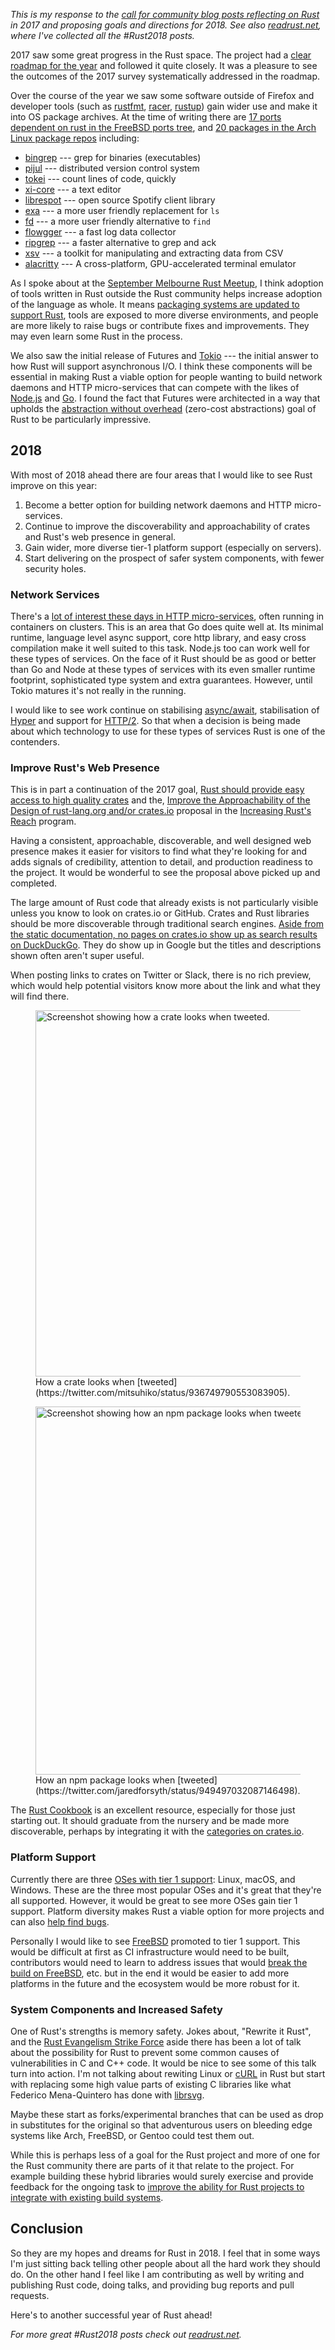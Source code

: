 _This is my response to the [call for community blog posts reflecting on
Rust][rust2018] in 2017 and proposing goals and directions for 2018. See also
[readrust.net][readrust], where I've collected all the #Rust2018 posts._

2017 saw some great progress in the Rust space. The project had a [clear roadmap for the
year][rust-roadmap] and followed it quite closely. It was a pleasure to see the
outcomes of the 2017 survey systematically addressed in the roadmap.

Over the course of the year we saw some software outside of Firefox and
developer tools (such as [rustfmt], [racer], [rustup]) gain wider use and make
it into OS package archives. At the time of writing there are [17 ports
dependent on rust in the FreeBSD ports tree][rust-ports], and [20 packages in
the Arch Linux package repos][arch-rust] including:

- [bingrep](https://github.com/m4b/bingrep) --- grep for binaries (executables)
- [pijul](https://pijul.org/) --- distributed version control system
- [tokei](https://github.com/Aaronepower/tokei) --- count lines of code, quickly
- [xi-core](https://github.com/google/xi-editor) --- a text editor
- [librespot](https://github.com/plietar/librespot) --- open source Spotify client library
- [exa](https://the.exa.website/) --- a more user friendly replacement for `ls`
- [fd](https://github.com/sharkdp/fd) --- a more user friendly alternative to `find`
- [flowgger](https://github.com/jedisct1/flowgger) --- a fast log data collector
- [ripgrep](https://github.com/BurntSushi/ripgrep/) --- a faster alternative to grep and ack
- [xsv](https://github.com/BurntSushi/xsv) --- a toolkit for manipulating and extracting data from CSV
- [alacritty](https://github.com/jwilm/alacritty) --- A cross-platform, GPU-accelerated terminal emulator

As I spoke about at the [September Melbourne Rust Meetup][rust-talk], I think
adoption of tools written in Rust outside the Rust community helps increase
adoption of the language as whole. It means [packaging systems are updated to
support Rust][uses-cargo], tools are exposed to more diverse environments, and
people are more likely to raise bugs or contribute fixes and improvements. They
may even learn some Rust in the process.

We also saw the initial release of Futures and [Tokio] --- the initial answer
to how Rust will support asynchronous I/O. I think these components will be
essential in making Rust a viable option for people wanting to build network
daemons and HTTP micro-services that can compete with the likes of
[Node.js][node] and [Go]. I found the fact that Futures were architected in a
way that upholds the [abstraction without overhead][zero-cost] (zero-cost
abstractions) goal of Rust to be particularly impressive.

## 2018

With most of 2018 ahead there are four areas that I would like to see Rust
improve on this year:

1. Become a better option for building network daemons and HTTP
   micro-services.
1. Continue to improve the discoverability and approachability of crates and
   Rust's web presence in general.
1. Gain wider, more diverse tier-1 platform support (especially on servers).
1. Start delivering on the prospect of safer system components, with fewer
   security holes.

### Network Services

There's a [lot of interest these days in HTTP micro-services][microservices-trend],
often running in containers on clusters. This is an area that Go does quite well at.
Its minimal runtime, language level async support, core http library, and easy
cross compilation make it well suited to this task. Node.js too can work well for
these types of services. On the face of it Rust should be as good or better than
Go and Node at these types of services with its even smaller runtime footprint,
sophisticated type system and extra guarantees. However, until Tokio matures it's
not really in the running.

I would like to see work continue on stabilising [async/await][async-await],
stabilisation of [Hyper] and support for [HTTP/2][hyper-http2]. So that when
a decision is being made about which technology to use for these types of services
Rust is one of the contenders.

### Improve Rust's Web Presence

This is in part a continuation of the 2017 goal, [Rust should provide easy
access to high quality crates][rust-crates] and the, [Improve the
Approachability of the Design of rust-lang.org and/or
crates.io](https://blog.rust-lang.org/2017/06/27/Increasing-Rusts-Reach.html#3-improve-the-approachability-of-the-design-of-rust-langorg-andor-cratesio)
proposal in the [Increasing Rust's Reach][rust-reach] program.

Having a consistent, approachable, discoverable, and well designed web presence
makes it easier for visitors to find what they're looking for and adds signals
of credibility, attention to detail, and production readiness to the project.
It would be wonderful to see the proposal above picked up and completed.

The large amount of Rust code that already exists is not particularly visible
unless you know to look on crates.io or GitHub. Crates and Rust libraries
should be more discoverable through traditional search engines. [Aside from the
static documentation, no pages on crates.io show up as search results on
DuckDuckGo][ddg-results]. They do show up in Google but the titles and
descriptions shown often aren't super useful.

When posting links to crates on Twitter or Slack, there is no rich preview,
which would help potential visitors know more about the link and what they
will find there.

<figure>
  <img src="/images/2018/crate-tweet.png" width="586" alt="Screenshot showing how a crate looks when tweeted." />
  <figcaption>How a crate looks when [tweeted](https://twitter.com/mitsuhiko/status/936749790553083905).</figcaption>
</figure>

<figure>
  <img src="/images/2018/npm-tweet.png" width="589" alt="Screenshot showing how an npm package looks when tweeted." />
  <figcaption>How an npm package looks when [tweeted](https://twitter.com/jaredforsyth/status/949497032087146498).</figcaption>
</figure>

The [Rust Cookbook][rust-cookbook] is an excellent resource, especially for
those just starting out. It should graduate from the nursery and be made more
discoverable, perhaps by integrating it with the [categories on
crates.io][crate-categories].

### Platform Support

Currently there are three [OSes with tier 1 support][platform-support]: Linux,
macOS, and Windows. These are the three most popular OSes and it's great that
they're all supported. However, it would be great to see more OSes gain tier 1
support. Platform diversity makes Rust a viable option for more projects and
can also [help find bugs][llvm-linker-bug].

Personally I would like to see [FreeBSD] promoted to tier 1 support. This would
be difficult at first as CI infrastructure would need to be built, contributors
would need to learn to address issues that would [break the build on
FreeBSD][freebsd-nightly-broken], etc. but in the end it would be easier to add
more platforms in the future and the ecosystem would be more robust for it.

### System Components and Increased Safety

One of Rust's strengths is memory safety. Jokes about, "Rewrite it Rust", and
the [Rust Evangelism Strike Force][resf] aside there has been a lot of talk
about the possibility for Rust to prevent some common causes of vulnerabilities
in C and C++ code. It would be nice to see some of this talk turn into action.
I'm not talking about rewiting Linux or [cURL] in Rust but start with replacing
some high value parts of existing C libraries like what Federico Mena-Quintero
has done with [librsvg].

Maybe these start as forks/experimental branches that can be used as drop in
substitutes for the original so that adventurous users on bleeding edge systems
like Arch, FreeBSD, or Gentoo could test them out.

While this is perhaps less of a goal for the Rust project and more of one for
the Rust community there are parts of it that relate to the project. For
example building these hybrid libraries would surely exercise and provide
feedback for the ongoing task to [improve the ability for Rust projects to
integrate with existing build systems][rust-build-systems].

## Conclusion

So they are my hopes and dreams for Rust in 2018. I feel that in some ways I'm
just sitting back telling other people about all the hard work they should do.
On the other hand I feel like I am contributing as well by writing and
publishing Rust code, doing talks, and providing bug reports and pull requests.

Here's to another successful year of Rust ahead!

_For more great #Rust2018 posts check out [readrust.net][readrust]._

[#Rust2018]: https://twitter.com/search?f=tweets&vertical=default&q=%23Rust2018&src=typd
[arch-rust]: https://www.archlinux.org/packages/community/x86_64/rust/
[async-await]: https://github.com/rust-lang/rfcs/issues/1081
[crate-categories]: https://crates.io/categories
[cURL]: https://curl.haxx.se/
[ddg-results]: https://duckduckgo.com/?q=site%3Acrates.io&t=ffab&ia=web
[freebsd-nightly-broken]: https://github.com/rust-lang/rust/issues/43427
[FreeBSD]: https://www.freebsd.org/
[Go]: https://golang.org/
[hyper-http2]: https://github.com/hyperium/hyper/issues/304
[Hyper]: https://hyper.rs/
[librsvg]: https://people.gnome.org/~federico/news-2016-10.html#25
[llvm-linker-bug]: https://twitter.com/wezm/status/931124516054491137
[mgattozzi]: https://mgattozzi.com/rust-wasm
[microservices-trend]: https://trends.google.com/trends/explore?date=today%205-y&q=microservices
[node]: https://nodejs.org/
[platform-support]: https://forge.rust-lang.org/platform-support.html
[racer]: https://github.com/phildawes/racer
[readrust]: http://readrust.net/rust2018/
[resf]: https://twitter.com/rustevangelism
[rust-build-systems]: https://blog.rust-lang.org/2017/12/21/rust-in-2017.html#rust-should-integrate-easily-into-large-build-systems
[rust-cookbook]: https://rust-lang-nursery.github.io/rust-cookbook/
[rust-crates]: https://blog.rust-lang.org/2017/12/21/rust-in-2017.html#rust-should-provide-easy-access-to-high-quality-crates
[rust-ports]: https://www.freshports.org/search.php?stype=depends_all&method=match&query=lang%2Frust&num=100&orderby=category&orderbyupdown=asc&search=Search&format=html&branch=head
[rust-reach]: https://blog.rust-lang.org/2017/06/27/Increasing-Rusts-Reach.html
[rust-roadmap]: https://blog.rust-lang.org/2017/02/06/roadmap.html
[rust-servers]: https://blog.rust-lang.org/2017/12/21/rust-in-2017.html#rust-should-be-well-equipped-for-writing-robust-servers
[rust-talk]: /technical/2017/09/rust-tools-talk/
[rust2018]: https://blog.rust-lang.org/2018/01/03/new-years-rust-a-call-for-community-blogposts.html
[rustfmt]: https://github.com/rust-lang-nursery/rustfmt
[rustup]: https://github.com/rust-lang-nursery/rustup.rs
[Tokio]: https://tokio.rs/
[uses-cargo]: https://www.freebsd.org/news/status/report-2017-04-2017-06.html#A-New-USES-Macro-for-Porting-Cargo-Based-Rust-Applications
[zero-cost]: http://blog.rust-lang.org/2015/05/11/traits.html
